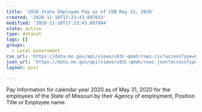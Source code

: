 ```yaml
---
title: '2020 State Employee Pay as of COB May 31, 2020'
created: '2020-11-10T17:23:43.897833'
modified: '2020-11-10T17:23:43.897844'
state: active
type: dataset
tags: []
groups:
  - Local Government
csv_url: 'https://data.mo.gov/api/views/u93c-qmah/rows.csv?accessType=DOWNLOAD'
json_url: 'https://data.mo.gov/api/views/u93c-qmah/rows.json?accessType=DOWNLOAD'
layout: post

---
```

Pay Information for calendar year 2020 as of May 31, 2020 for the employees of the State of Missouri by their Agency of employment, Position Title or Employee name.
